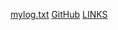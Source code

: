 [mylog.txt](https://github.com/Mcflurrins/os242/blob/main/TXT/mylog.txt)
[GitHub](https://github.com/Mcflurrins)
[LINKS](https://github.com/Mcflurrins/os242/blob/main/links.md)
